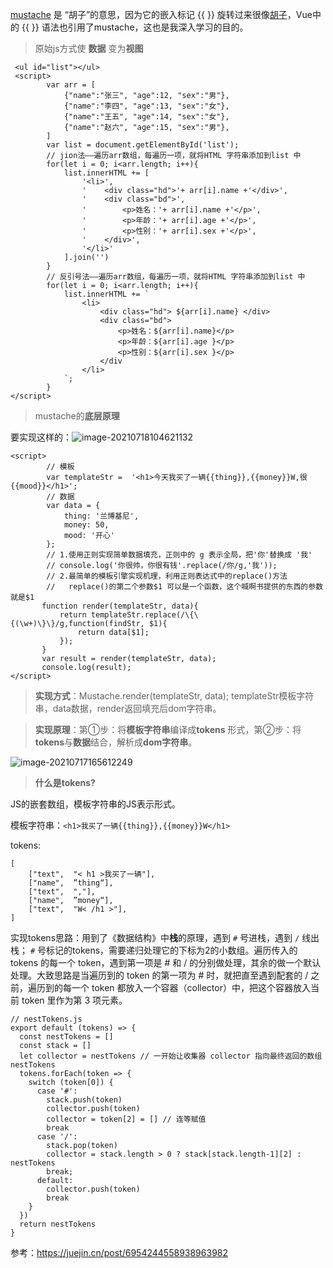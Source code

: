 [mustache](https://github.com/janl/mustache.js/) 是 “胡子”的意思，因为它的嵌入标记 {{ }} 旋转过来很像[胡子](https://mustache.github.io/)，Vue中的 {{ }} 语法也引用了mustache，这也是我深入学习的目的。



> 原始js方式使 **数据** 变为**视图**

```
 <ul id="list"></ul>
 <script>
        var arr = [
            {"name":"张三", "age":12, "sex":"男"},
            {"name":"李四", "age":13, "sex":"女"},
            {"name":"王五", "age":14, "sex":"女"},
            {"name":"赵六", "age":15, "sex":"男"},
        ]
        var list = document.getElementById('list');
        // jion法——遍历arr数组，每遍历一项，就将HTML 字符串添加到list 中
        for(let i = 0; i<arr.length; i++){
            list.innerHTML += [
                '<li>',
                '    <div class="hd">'+ arr[i].name +'</div>',
                '    <div class="bd">',
                '        <p>姓名：'+ arr[i].name +'</p>',
                '        <p>年龄：'+ arr[i].age +'</p>',
                '        <p>性别：'+ arr[i].sex +'</p>',
                '    </div>',
                '</li>'
            ].join('')
        }
        // 反引号法——遍历arr数组，每遍历一项，就将HTML 字符串添加到list 中
        for(let i = 0; i<arr.length; i++){
            list.innerHTML += `
                <li>
                    <div class="hd"> ${arr[i].name} </div>
                    <div class="bd">
                        <p>姓名：${arr[i].name}</p>
                        <p>年龄：${arr[i].age }</p>
                        <p>性别：${arr[i].sex }</p>
                    </div
                </li>
            `;
        }
</script>
```

> mustache的**底层原理**

要实现这样的：![image-20210718104621132](C:\Users\Administrator\AppData\Roaming\Typora\typora-user-images\image-20210718104621132.png)

```
<script>
        // 模板
        var templateStr =  '<h1>今天我买了一辆{{thing}},{{money}}W,很{{mood}}</h1>';
        // 数据
        var data = {
            thing: '兰博基尼',
            money: 50,
            mood: '开心'
        };
        // 1.使用正则实现简单数据填充，正则中的 g 表示全局，把'你'替换成 '我'
        // console.log('你很帅，你很有钱'.replace(/你/g,'我'));
        // 2.最简单的模板引擎实现机理，利用正则表达式中的replace()方法
        //   replace()的第二个参数$1 可以是一个函数，这个喊啊书提供的东西的参数就是$1
       function render(templateStr, data){
           return templateStr.replace(/\{\{(\w+)\}\}/g,function(findStr, $1){
               return data[$1];
           });
       }
       var result = render(templateStr, data);
       console.log(result);
</script>
```

> **实现方式**：Mustache.render(templateStr, data); templateStr模板字符串，data数据，render返回填充后dom字符串。

> **实现原理**：第①步：将**模板字符串**编译成**tokens** 形式，第②步：将**tokens**与**数据**结合，解析成**dom字符串**。

![image-20210717165612249](C:\Users\Administrator\AppData\Roaming\Typora\typora-user-images\image-20210717165612249.png)

> **什么是tokens?**

JS的嵌套数组，模板字符串的JS表示形式。

模板字符串：``<h1>我买了一辆{{thing}},{{money}}W</h1>``

tokens: 

```
[
	["text",  "< h1 >我买了一辆"],
	["name",  ”thing“],
	["text",  ","],
	["name",  ”money“],
    ["text",  "W< /h1 >"],
]
```

实现tokens思路：用到了《数据结构》中**栈**的原理，遇到   ``#``   号进栈，遇到  ``/``  线出栈；   ``#``   号标记的tokens，需要递归处理它的下标为2的小数组。遍历传入的 tokens 的每一个 token，遇到第一项是 # 和 / 的分别做处理，其余的做一个默认处理。大致思路是当遍历到的 token 的第一项为 # 时，就把直至遇到配套的 / 之前，遍历到的每一个 token 都放入一个容器（collector）中，把这个容器放入当前 token 里作为第 3 项元素。

```
// nestTokens.js
export default (tokens) => {
  const nestTokens = []
  const stack = []
  let collector = nestTokens // 一开始让收集器 collector 指向最终返回的数组 nestTokens
  tokens.forEach(token => {
    switch (token[0]) {
      case '#':
        stack.push(token)
        collector.push(token)
        collector = token[2] = [] // 连等赋值
        break
      case '/':
        stack.pop(token)
        collector = stack.length > 0 ? stack[stack.length-1][2] : nestTokens
        break;
      default:
        collector.push(token)
        break
    }
  })
  return nestTokens
}
```



参考：https://juejin.cn/post/6954244558938963982